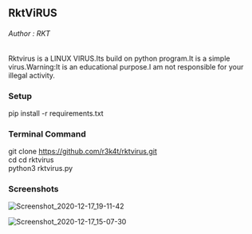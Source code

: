 
<h2>RktViRUS</h2>

<h6>Author : RKT </h6>


Rktvirus  is a LINUX VIRUS.Its build on python program.It is a simple virus.Warning:It is an educational purpose.I am not responsible for your illegal activity.


### Setup ###


pip install -r requirements.txt


### Terminal Command ###


git clone https://github.com/r3k4t/rktvirus.git
<br>
cd cd rktvirus
<br>
python3 rktvirus.py


### Screenshots ###


![Screenshot_2020-12-17_19-11-42](https://user-images.githubusercontent.com/69615463/102497493-b758e980-409e-11eb-8691-a450e5e10410.png)

![Screenshot_2020-12-17_15-07-30](https://user-images.githubusercontent.com/69615463/102497900-41a14d80-409f-11eb-9b1b-d0c8b00f4ede.png)



